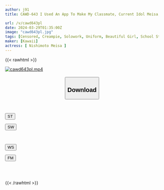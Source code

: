 ```yaml
---
author: j91
title: CAWD-643 I Used An App To Make My Classmate, Current Idol Meisa, Into A Creampie Bastard.Meisa Nishimoto

url: /v/cawd643pl
date: 2024-03-29T01:35:00Z
image: "cawd643pl.jpg"
tags: [Censored, Creampie, Solowork, Uniform, Beautiful Girl, School Stuff, Entertainer	]
maker: [Kawaii]
actress: [ Nishimoto Meisa ]
---
```



{{< rawhtml >}}

<div class="video" data-videoid="pbAG3J40YXUrdqj">
    <a href="javascript:;">
        <img src="/v/cawd643pl/cawd643pl.jpg" width="WIDTH" height="HEIGHT" alt="cawd643pl.mp4" loading="lazy">
    </a>
</div>

<script type="text/javascript" src="https://j91.asia/asset/on-demand-st.js"></script>

<br>
  <link rel="stylesheet" href="https://j91.asia/asset/bs5.css">
  
  <center>
  <button class="btn btn-primary" type="button" data-bs-toggle="collapse" data-bs-target=".multi-collapse" aria-expanded="false" aria-controls="multiCollapseExample1 multiCollapseExample2"><h2>Download</h2></button></center>
</p>
<div class="row">
  <div class="col">
    <div class="collapse multi-collapse" id="multiCollapseExample1">
      <div class="card card-body">
	      	      <br>
<div class="buttons">  
<p><a href="https://streamtape.to/v/pbAG3J40YXUrdqj" target="_blank"><button class="btn-hover color-3"><i class="fa fa-download"></i> ST</button></a></p>
<p><a href="https://asnwish.com/lqdzevww3rd8" target="_blank"><button class="btn-hover color-2"><i class="fa fa-download"></i> SW</button></a></p></div>
    </div>
  </div>
</div>
  <div class="col">
    <div class="collapse multi-collapse" id="multiCollapseExample2">
      <div class="card card-body">
	      <br>
<div class="buttons">
<p><a href="https://wolfstream.tv/ff9emz7x2bzt"><button class="btn-hover color-9"><i class="fa fa-download"></i> WS</button></a></p>
<p><a href="https://filemoon.sx/d/bbrvthl7o20r"><button class="btn-hover color-8"><i class="fa fa-download"></i> FM</button></a></p></div>
<br><br>
      </div>
    </div>
  </div>
</div>

{{< /rawhtml >}}